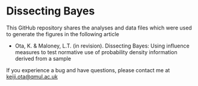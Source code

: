 # Dissecting Bayes
This GitHub repository shares the analyses and data files which were used to generate the figures in the following article
- Ota, K. & Maloney, L.T. (in revision). Dissecting Bayes: Using influence measures to test normative use of probability density information derived from a sample
  
If you experience a bug and have questions, please contact me at keiji.ota@qmul.ac.uk
 
